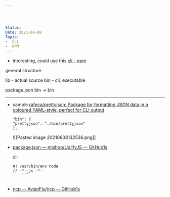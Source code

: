 ```yaml
---




Status: 
Date: 2021-06-08
Topic:
-  CLI
-  NPM
---
```





* interesting, could use this [cli - npm](https://www.npmjs.com/package/cli)


general structure

lib - actual source
bin - cli, executable

package.json bin -> bin

***

* sample [rafeca/prettyjson: Package for formatting JSON data in a coloured YAML-style, perfect for CLI output](https://github.com/rafeca/prettyjson)

	```
	"bin": {
    "prettyjson": "./bin/prettyjson"
  	},
	```

	![[Pasted image 20210608132536.png]]
	
* [package.json — mishoo/UglifyJS — GitHub1s](https://github1s.com/mishoo/UglifyJS/blob/HEAD/package.json)	

	cli
	```
	#! /usr/bin/env node
	// -*- js -*-
		```	
		
* [ncp — AvianFlu/ncp — GitHub1s](https://github1s.com/AvianFlu/ncp/blob/HEAD/bin/ncp)

	


